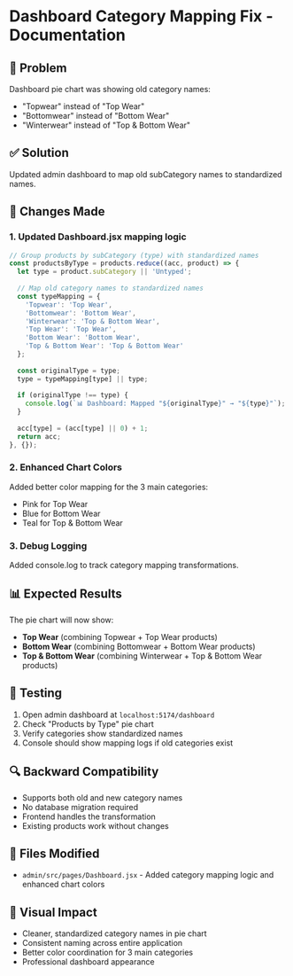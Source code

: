 # Dashboard Category Mapping Fix - Documentation

## 🎯 **Problem**
Dashboard pie chart was showing old category names:
- "Topwear" instead of "Top Wear"
- "Bottomwear" instead of "Bottom Wear"
- "Winterwear" instead of "Top & Bottom Wear"

## ✅ **Solution**
Updated admin dashboard to map old subCategory names to standardized names.

## 🔧 **Changes Made**

### 1. **Updated Dashboard.jsx mapping logic**
```javascript
// Group products by subCategory (type) with standardized names
const productsByType = products.reduce((acc, product) => {
  let type = product.subCategory || 'Untyped';
  
  // Map old category names to standardized names
  const typeMapping = {
    'Topwear': 'Top Wear',
    'Bottomwear': 'Bottom Wear', 
    'Winterwear': 'Top & Bottom Wear',
    'Top Wear': 'Top Wear',
    'Bottom Wear': 'Bottom Wear',
    'Top & Bottom Wear': 'Top & Bottom Wear'
  };
  
  const originalType = type;
  type = typeMapping[type] || type;
  
  if (originalType !== type) {
    console.log(`📊 Dashboard: Mapped "${originalType}" → "${type}"`);
  }
  
  acc[type] = (acc[type] || 0) + 1;
  return acc;
}, {});
```

### 2. **Enhanced Chart Colors**
Added better color mapping for the 3 main categories:
- Pink for Top Wear
- Blue for Bottom Wear
- Teal for Top & Bottom Wear

### 3. **Debug Logging**
Added console.log to track category mapping transformations.

## 📊 **Expected Results**
The pie chart will now show:
- **Top Wear** (combining Topwear + Top Wear products)
- **Bottom Wear** (combining Bottomwear + Bottom Wear products)  
- **Top & Bottom Wear** (combining Winterwear + Top & Bottom Wear products)

## 🚀 **Testing**
1. Open admin dashboard at `localhost:5174/dashboard`
2. Check "Products by Type" pie chart
3. Verify categories show standardized names
4. Console should show mapping logs if old categories exist

## 🔍 **Backward Compatibility**
- Supports both old and new category names
- No database migration required
- Frontend handles the transformation
- Existing products work without changes

## 📝 **Files Modified**
- `admin/src/pages/Dashboard.jsx` - Added category mapping logic and enhanced chart colors

## 🎨 **Visual Impact**
- Cleaner, standardized category names in pie chart
- Consistent naming across entire application
- Better color coordination for 3 main categories
- Professional dashboard appearance
